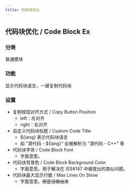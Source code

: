 ```yaml
---
title: 代码块优化
---
```


## 代码块优化 / Code Block Ex

### 分类

普通模块

### 功能

显示代码块语言，一键复制代码块

### 设置

- 复制按钮对齐方式 / Copy Button Position
  - left：左对齐
  - right：右对齐
- 自定义代码块标题 / Custom Code Title
  - ${lang} 表示代码块语言
  - 如 "源代码 - ${lang}" 会被解析为 "源代码 - C++" 等
- 代码块字体 / Code Block Font
  - 字面意思。
- 代码块背景色 / Code Block Background Color
  - 字面意思。用于解决在 ISS#147 中被提出的类似问题。
- 代码块最大显示行数 / Max Lines On Show
  - 字面意思。~~但是没做出来~~
